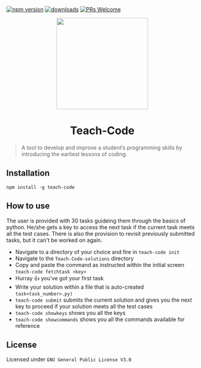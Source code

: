[![npm version](https://badgen.net/npm/v/teach-code)](https://www.npmjs.com/package/teach-code)
[![downloads](https://badgen.net/npm/dm/teach-code)](https://www.npmjs.com/package/teach-code)
[![PRs Welcome](https://img.shields.io/badge/PRs%20-welcome-brightgreen.svg)](https://github.com/madlabsinc/Teach-Code/pull/new)

<p align="center">
  <img src="https://i.imgur.com/BuMZB6C.png" width="240" height="240">
  <h1 align="center">Teach-Code</h1>
</p>

> A tool to develop and improve a student’s programming skills by introducing the earliest lessons of coding.

## Installation

`npm install -g teach-code`

## How to use

The user is provided with 30 tasks guideing them through the basics of python. He/she gets a key to access the next task if the current task meets all the test cases. There is also the provision to revisit previously submitted tasks, but it can't be worked on again.

- Navigate to a directory of your choice and fire in `teach-code init`
- Navigate to the `Teach-Code-solutions` directory
- Copy and paste the command as instructed within the initial screen `teach-code fetchtask <key>`
- Hurray :+1: you've got your first task
- Write your solution within a file that is auto-created `task<task_number>.py)`
- `teach-code submit` submits the current solution and gives you the next key to proceed if your solution meets all the test cases
- `teach-code showkeys` shows you all the keys 
- `teach-code showcommands` shows you all the commands available for reference

## License

Licensed under `GNU General Public License V3.0`
